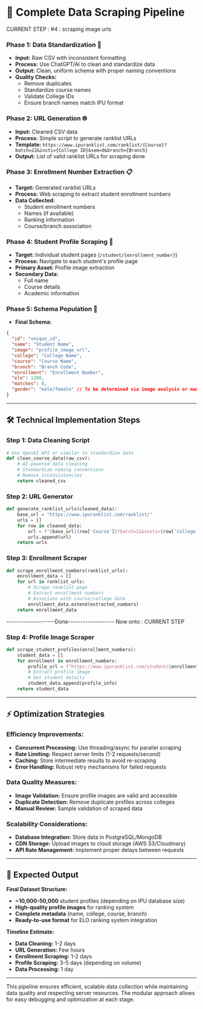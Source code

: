 # 🚀 Complete Data Scraping Pipeline


CURRENT STEP : #4 : scraping image urls
### **Phase 1: Data Standardization** 🔧
- **Input:** Raw CSV with inconsistent formatting
- **Process:** Use ChatGPT/AI to clean and standardize data
- **Output:** Clean, uniform schema with proper naming conventions
- **Quality Checks:** 
  - Remove duplicates
  - Standardize course names
  - Validate College IDs
  - Ensure branch names match IPU format

### **Phase 2: URL Generation** 🌐
- **Input:** Cleaned CSV data
- **Process:** Simple script to generate ranklist URLs
- **Template:** `https://www.ipuranklist.com/ranklist/{Course}?batch=22&insti={College ID}&sem=0&branch={Branch}`
- **Output:** List of valid ranklist URLs for scraping
done


### **Phase 3: Enrollment Number Extraction** 📋
- **Target:** Generated ranklist URLs
- **Process:** Web scraping to extract student enrollment numbers
- **Data Collected:**
  - Student enrollment numbers
  - Names (if available)
  - Ranking information
  - Course/branch association

### **Phase 4: Student Profile Scraping** 👤
- **Target:** Individual student pages (`/student/{enrollment_number}`)
- **Process:** Navigate to each student's profile page
- **Primary Asset:** Profile image extraction
- **Secondary Data:** 
  - Full name
  - Course details
  - Academic information

### **Phase 5: Schema Population** 💾
- **Final Schema:**
```json
{
  "id": "unique_id",
  "name": "Student Name",
  "image": "profile_image_url",
  "college": "College Name",
  "course": "Course Name",
  "branch": "Branch Code",
  "enrollment": "Enrollment Number",
  "elo": 1200,
  "matches": 0,
  "gender": "male/female" // To be determined via image analysis or manual classification
}
```

---

## 🛠 Technical Implementation Steps

### **Step 1: Data Cleaning Script**
```python
# Use OpenAI API or similar to standardize data
def clean_course_data(raw_csv):
    # AI-powered data cleaning
    # Standardize naming conventions
    # Remove inconsistencies
    return cleaned_csv
```

### **Step 2: URL Generator**
```python
def generate_ranklist_urls(cleaned_data):
    base_url = "https://www.ipuranklist.com/ranklist/"
    urls = []
    for row in cleaned_data:
        url = f"{base_url}{row['Course']}?batch=22&insti={row['College ID']}&sem=0&branch={row['Branch']}"
        urls.append(url)
    return urls
```

### **Step 3: Enrollment Scraper**
```python
def scrape_enrollment_numbers(ranklist_urls):
    enrollment_data = []
    for url in ranklist_urls:
        # Scrape ranklist page
        # Extract enrollment numbers
        # Associate with course/college data
        enrollment_data.extend(extracted_numbers)
    return enrollment_data
```

--------------------Done-------------------
Now onto : 
CURRENT STEP
### **Step 4: Profile Image Scraper**
```python
def scrape_student_profiles(enrollment_numbers):
    student_data = []
    for enrollment in enrollment_numbers:
        profile_url = f"https://www.ipuranklist.com/student/{enrollment}"
        # Extract profile image
        # Get student details
        student_data.append(profile_info)
    return student_data
```

---

## ⚡ Optimization Strategies

### **Efficiency Improvements:**
- **Concurrent Processing:** Use threading/async for parallel scraping
- **Rate Limiting:** Respect server limits (1-2 requests/second)
- **Caching:** Store intermediate results to avoid re-scraping
- **Error Handling:** Robust retry mechanisms for failed requests

### **Data Quality Measures:**
- **Image Validation:** Ensure profile images are valid and accessible
- **Duplicate Detection:** Remove duplicate profiles across colleges
- **Manual Review:** Sample validation of scraped data

### **Scalability Considerations:**
- **Database Integration:** Store data in PostgreSQL/MongoDB
- **CDN Storage:** Upload images to cloud storage (AWS S3/Cloudinary)
- **API Rate Management:** Implement proper delays between requests

---

## 🎯 Expected Output

**Final Dataset Structure:**
- **~10,000-50,000** student profiles (depending on IPU database size)
- **High-quality profile images** for ranking system
- **Complete metadata** (name, college, course, branch)
- **Ready-to-use format** for ELO ranking system integration

**Timeline Estimate:**
- **Data Cleaning:** 1-2 days
- **URL Generation:** Few hours
- **Enrollment Scraping:** 1-2 days
- **Profile Scraping:** 3-5 days (depending on volume)
- **Data Processing:** 1 day

---

This pipeline ensures efficient, scalable data collection while maintaining data quality and respecting server resources. The modular approach allows for easy debugging and optimization at each stage.